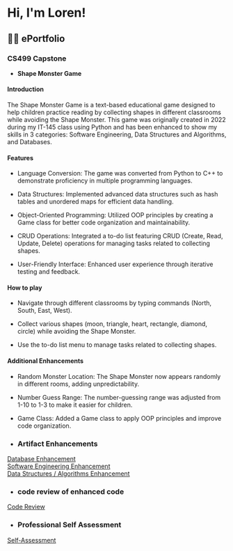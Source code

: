 <h1>Hi, I'm Loren! <br/><a href="https://github.com/LorenBeckTech/ePortfolio.git"></a>

<h2>👨‍💻 ePortfolio </h2>

<h3>CS499 Capstone</h3>

- <b>Shape Monster Game</b>
<h4>Introduction</h4>  
The Shape Monster Game is a text-based educational game designed to help children practice reading by collecting shapes in different classrooms while avoiding the Shape Monster. This game was originally created in 2022 during my IT-145 class using Python and has been enhanced to show my skills in 3 categories: Software Engineering, Data Structures and Algorithms, and Databases.

<h4>Features</h4>  

- Language Conversion: The game was converted from Python to C++ to demonstrate proficiency in multiple programming languages.</b>

- Data Structures: Implemented advanced data structures such as hash tables and unordered maps for efficient data handling.
- Object-Oriented Programming: Utilized OOP principles by creating a Game class for better code organization and maintainability.
- CRUD Operations: Integrated a to-do list featuring CRUD (Create, Read, Update, Delete) operations for managing tasks related to collecting shapes.
- User-Friendly Interface: Enhanced user experience through iterative testing and feedback.

<h4>How to play</h4>  

- Navigate through different classrooms by typing commands (North, South, East, West).

- Collect various shapes (moon, triangle, heart, rectangle, diamond, circle) while avoiding the Shape Monster.
  
- Use the to-do list menu to manage tasks related to collecting shapes.

<h4>Additional Enhancements</h4>

- Random Monster Location: The Shape Monster now appears randomly in different rooms, adding unpredictability.

- Number Guess Range: The number-guessing range was adjusted from 1-10 to 1-3 to make it easier for children.

- Game Class: Added a Game class to apply OOP principles and improve code organization.

- ### Artifact Enhancements

[Database Enhancement](https://lorenbecktech.github.io/ePortfolio/database)<br/>
[Software Engineering Enhancement](https://lorenbecktech.github.io/ePortfolio/softwareengineering)<br/>
[Data Structures / Algorithms Enhancement](https://lorenbecktech.github.io/ePortfolio/datastructures)<br/>

- ### code review of enhanced code 

[Code Review](https://youtu.be/TdizOVmqHkc?si=deCYLJ-l8ix1PWTM)<br/>


- ### Professional Self Assessment
[Self-Assessment](https://lorenbecktech.github.io/ePortfolio/selfassessment)<br/>


